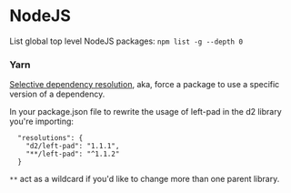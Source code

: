 # NodeJS

List global top level NodeJS packages: `npm list -g --depth 0`

### Yarn

[Selective dependency resolution](https://classic.yarnpkg.com/en/docs/selective-version-resolutions#search), aka, force a package to use a specific version of a dependency.

In your package.json file to rewrite the usage of left-pad in the d2 library you're importing:

```text
  "resolutions": {
    "d2/left-pad": "1.1.1",
    "**/left-pad": "^1.1.2"
  }
```

`**` act as a wildcard if you'd like to change more than one parent library.

